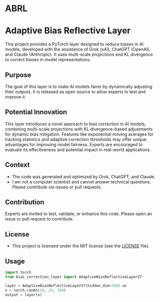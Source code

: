 # ABRL
# Adaptive Bias Reflective Layer

This project provides a PyTorch layer designed to reduce biases in AI models, developed with the assistance of Grok (xAI), ChatGPT (OpenAI), and Claude (Anthropic). It uses multi-scale projections and KL divergence to correct biases in model representations.

## Purpose
The goal of this layer is to make AI models fairer by dynamically adjusting their outputs. It is released as open source to allow experts to test and improve it.

## Potential Innovation 
This layer introduces a novel approach to bias correction in AI models, combining multi-scale projections with KL divergence-based adjustments for dynamic bias mitigation. Features like exponential moving averages for tracking statistics and adaptive correction thresholds may offer unique advantages for improving model fairness. Experts are encouraged to evaluate its effectiveness and potential impact in real-world applications. 

## Context
- The code was generated and optimized by Grok, ChatGPT, and Claude.
- I am not a computer scientist and cannot answer technical questions. Please contribute via issues or pull requests.
 
## Contribution
Experts are invited to test, validate, or enhance this code. Please open an issue or pull request to contribute.

## License
- This project is licensed under the MIT license (see the [LICENSE](LICENSE) file).

## Usage
```python
import torch
from bias_correction_layer import AdaptiveBiasReflectiveLayerV7

layer = AdaptiveBiasReflectiveLayerV7(hidden_dim=768) un
x = torch.randn(16, 24, 768)
output = layer(x)



